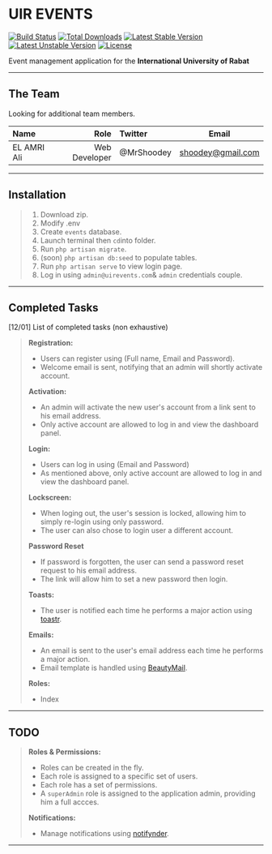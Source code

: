 UIR **EVENTS**
===================

[![Build Status](https://travis-ci.org/laravel/framework.svg)](https://travis-ci.org/laravel/framework)
[![Total Downloads](https://poser.pugx.org/laravel/framework/d/total.svg)](https://packagist.org/packages/laravel/framework)
[![Latest Stable Version](https://poser.pugx.org/laravel/framework/v/stable.svg)](https://packagist.org/packages/laravel/framework)
[![Latest Unstable Version](https://poser.pugx.org/laravel/framework/v/unstable.svg)](https://packagist.org/packages/laravel/framework)
[![License](https://poser.pugx.org/laravel/framework/license.svg)](https://packagist.org/packages/laravel/framework)


Event management application for the **International University of Rabat**

---------------

The Team
-----------

Looking for additional team members.

| Name     | Role  | Twitter| Email |
| :------- | ----: | :----  | :---: |
| EL AMRI Ali | Web Developer | @MrShoodey | shoodey@gmail.com |


-------------------

Installation
-------------

> 1.  Download zip.
> 2.  Modify .env
> 3.  Create  `events` database.
> 4.  Launch terminal then `cd`into folder.
> 5.  Run `php artisan migrate`.
> 6.  (soon) `php artisan db:seed` to populate tables.
> 7.  Run `php artisan serve` to view login page.
> 8.  Log in using `admin@uirevents.com`& `admin` credentials couple.

----------------------------

Completed Tasks
--------------------

[12/01] List of completed tasks (non exhaustive)

> **Registration:**
> 
> * Users can register using (Full name, Email and Password).
> * Welcome email is sent, notifying that an admin will shortly activate account.
> 
> **Activation:**
> 
> * An admin will activate the new user's account from a link sent to his email address.
> * Only active account are allowed to log in and view the dashboard panel.
> 
> **Login:**
> 
> * Users can log in using (Email and Password)
> * As mentioned above, only active account are allowed to log in and view the dashboard panel.
>
> **Lockscreen:**
> 
> * When loging out, the user's session is locked, allowing him to simply re-login using only password.
> * The user can also chose to login user a different account.
>
> **Password Reset**
>
> * If password is forgotten, the user can send a password reset request to his email address.
> * The link will allow him to set a new password then login.
> 
> **Toasts:**
> 
> * The user is notified each time he performs a major action using [toastr](https://github.com/CodeSeven/toastr).
> 
> **Emails:**
>
> * An email is sent to the user's email address each time he performs a major action.
> * Email template is handled using [BeautyMail](https://github.com/Snowfire/Beautymail).
>
> **Roles:**
> 
> * Index
> 

----------

TODO
-------

>
> **Roles & Permissions:**
> 
> * Roles can be created in the fly.
> * Each role is assigned to a specific set of users.
> * Each role has a set of permissions.
> * A `superAdmin` role is assigned to the application admin, providing him a full accces.
> 
> **Notifications:**
>
> * Manage notifications using [notifynder](https://github.com/fenos/Notifynder).

-----------
